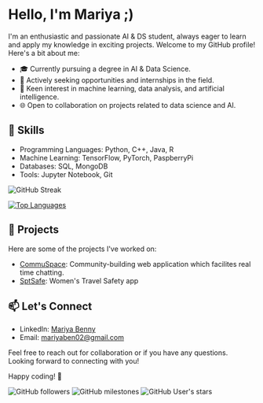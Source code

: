 # Hello, I'm Mariya ;)

I'm an enthusiastic and passionate AI & DS student, always eager to learn and apply my knowledge in exciting projects. Welcome to my GitHub profile! Here's a bit about me:

- 🎓 Currently pursuing a degree in AI & Data Science.
- 💼 Actively seeking opportunities and internships in the field.
- 🔬 Keen interest in machine learning, data analysis, and artificial intelligence.
- 🌐 Open to collaboration on projects related to data science and AI.

## 🚀 Skills

- Programming Languages: Python, C++, Java, R
- Machine Learning: TensorFlow, PyTorch, PaspberryPi
- Databases: SQL, MongoDB
- Tools: Jupyter Notebook, Git


![GitHub Streak](https://github-readme-streak-stats.herokuapp.com/?user=Mariyaben)


[![Top Languages](https://github-readme-stats.vercel.app/api/top-langs/?username=Mariyaben&layout=compact&langs_count=12)](https://github.com/Mariyaben)

## 🌱 Projects

Here are some of the projects I've worked on:

- [CommuSpace](https://github.com/Mariyaben/CommuSpace_web_app): Community-building web application which facilites real time chatting.
- [SptSafe](https://github.com/Mariyaben/SpotSafe_Women_Safety_App): Women's Travel Safety app

## 📫 Let's Connect

- LinkedIn: [Mariya Benny](www.linkedin.com/in/mariya-benny-7834511a2)
- Email: mariyaben02@gmail.com

Feel free to reach out for collaboration or if you have any questions. Looking forward to connecting with you!

Happy coding! 🚀

![GitHub followers](https://img.shields.io/github/followers/Mariyaben?style=social)   ![GitHub milestones](https://img.shields.io/github/milestones/open/Mariyaben/dashboard) ![GitHub User's stars](https://img.shields.io/github/stars/Mariyaben)


